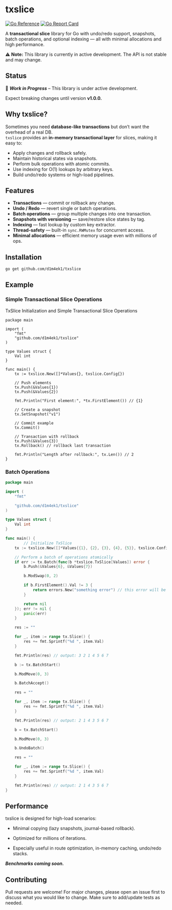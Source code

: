 # txslice

[![Go Reference](https://pkg.go.dev/badge/github.com/d1m4ek1/txslice.svg)](https://pkg.go.dev/github.com/d1m4ek1/txslice)
[![Go Report Card](https://goreportcard.com/badge/github.com/d1m4ek1/txslice)](https://goreportcard.com/report/github.com/d1m4ek1/txslice)

A **transactional slice** library for Go with undo/redo support, snapshots, batch operations, and optional indexing — all with minimal allocations and high performance.

⚠️ **Note:** This library is currently in active development. The API is not stable and may change.

## Status

🚧 **_Work in Progress_** – This library is under active development.

Expect breaking changes until version **v1.0.0.**

## Why txslice?

Sometimes you need **database-like transactions** but don’t want the overhead of a real DB.  
`txslice` provides an **in-memory transactional layer** for slices, making it easy to:

-   Apply changes and rollback safely.
-   Maintain historical states via snapshots.
-   Perform bulk operations with atomic commits.
-   Use indexing for O(1) lookups by arbitrary keys.
-   Build undo/redo systems or high-load pipelines.

## Features

-   **Transactions** — commit or rollback any change.
-   **Undo / Redo** — revert single or batch operations.
-   **Batch operations** — group multiple changes into one transaction.
-   **Snapshots with versioning** — save/restore slice states by tag.
-   **Indexing** — fast lookup by custom key extractor.
-   **Thread-safety** — built-in `sync.RWMutex` for concurrent access.
-   **Minimal allocations** — efficient memory usage even with millions of ops.

## Installation

```bash
go get github.com/d1m4ek1/txslice
```

## Example

### Simple Transactional Slice Operations

TxSlice Initialization and Simple Transactional Slice Operations

```golang
package main

import (
    "fmt"
    "github.com/d1m4ek1/txslice"
)

type Values struct {
    Val int
}

func main() {
    tx := txslice.New([]*Values{}, txslice.Config{})

	// Push elements
	tx.Push(&Values{1})
	tx.Push(&Values{2})

	fmt.Println("First element:", *tx.FirstElement()) // {1}

	// Create a snapshot
	tx.SetSnapshot("v1")

	// Commit example
	tx.Commit()

	// Transaction with rollback
	tx.Push(&Values{3})
	tx.Rollback() // rollback last transaction

	fmt.Println("Length after rollback:", tx.Len()) // 2
}
```

### Batch Operations

```go
package main

import (
	"fmt"

	"github.com/d1m4ek1/txslice"
)

type Values struct {
    Val int
}

func main() {
		// Initialize TxSlice
	tx := txslice.New([]*Values{{1}, {2}, {3}, {4}, {5}}, txslice.Config{})

	// Perform a batch of operations atomically
	if err := tx.Batch(func(b *txslice.TxSlice[Values]) error {
		b.Push(&Values{6}, &Values{7})

		b.ModSwap(0, 2)

		if b.FirstElement().Val != 3 {
			return errors.New("something error") // this error will be returned from Batch()
		}

		return nil
	}); err != nil {
		panic(err)
	}

	res := ""

	for _, item := range tx.Slice() {
		res += fmt.Sprintf("%d ", item.Val)
	}

	fmt.Println(res) // output: 3 2 1 4 5 6 7

	b := tx.BatchStart()

	b.ModMove(0, 3)

	b.BatchAccept()

	res = ""

	for _, item := range tx.Slice() {
		res += fmt.Sprintf("%d ", item.Val)
	}

	fmt.Println(res) // output: 2 1 4 3 5 6 7

	b = tx.BatchStart()

	b.ModMove(0, 3)

	b.UndoBatch()

	res = ""

	for _, item := range tx.Slice() {
		res += fmt.Sprintf("%d ", item.Val)
	}

	fmt.Println(res) // output: 2 1 4 3 5 6 7
}
```

## Performance

txslice is designed for high-load scenarios:

-   Minimal copying (lazy snapshots, journal-based rollback).

-   Optimized for millions of iterations.

-   Especially useful in route optimization, in-memory caching, undo/redo stacks.

**_Benchmarks coming soon._**

## Contributing

Pull requests are welcome! For major changes, please open an issue first to discuss what you would like to change.
Make sure to add/update tests as needed.
